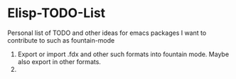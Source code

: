 # Elisp-TODO-List
Personal list of TODO and other ideas for emacs packages I want to contribute to such as fountain-mode

1. Export or import .fdx and other such formats into fountain mode. Maybe also export in other formats.
2. <Add more stuff later>
